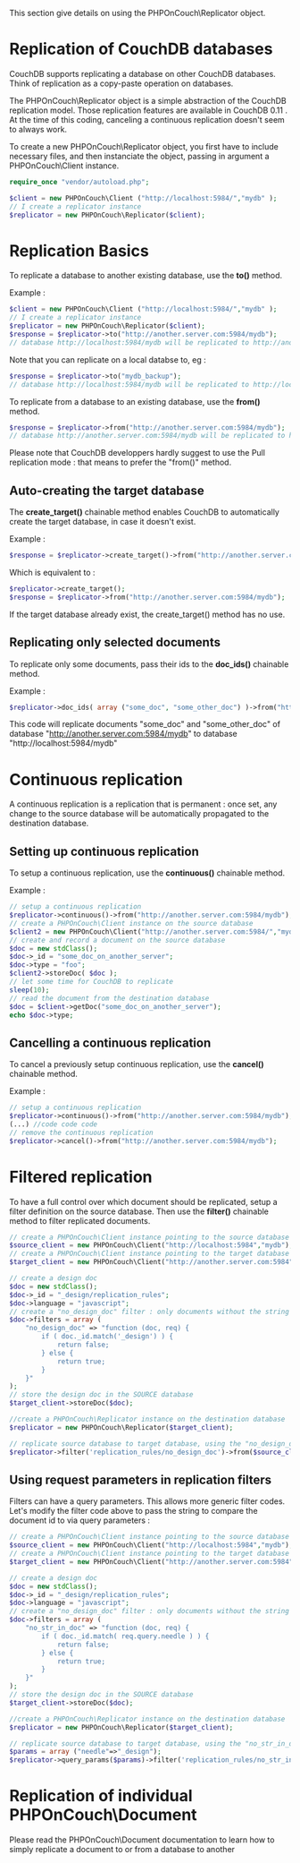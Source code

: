 This section give details on using the PHPOnCouch\Replicator object.

Replication of CouchDB databases
================================

CouchDB supports replicating a database on other CouchDB databases. Think of replication as a copy-paste operation on databases.

The PHPOnCouch\Replicator object is a simple abstraction of the CouchDB replication model. Those replication features are available in CouchDB 0.11 . At the time of this coding, canceling a continuous replication doesn't seem to always work.

To create a new PHPOnCouch\Replicator object, you first have to include necessary files, and then instanciate the object, passing in argument a PHPOnCouch\Client instance.

```php
require_once "vendor/autoload.php";

$client = new PHPOnCouch\Client ("http://localhost:5984/","mydb" );
// I create a replicator instance
$replicator = new PHPOnCouch\Replicator($client);
```

Replication Basics
==================

To replicate a database to another existing database, use the **to()** method.

Example :

```php
$client = new PHPOnCouch\Client ("http://localhost:5984/","mydb" );
// I create a replicator instance
$replicator = new PHPOnCouch\Replicator($client);
$response = $replicator->to("http://another.server.com:5984/mydb");
// database http://localhost:5984/mydb will be replicated to http://another.server.com:5984/mydb
```

Note that you can replicate on a local databse to, eg :

```php
$response = $replicator->to("mydb_backup");
// database http://localhost:5984/mydb will be replicated to http://localhost:5984/mydb_backup
```

To replicate from a database to an existing database, use the **from()** method.

```php
$response = $replicator->from("http://another.server.com:5984/mydb");
// database http://another.server.com:5984/mydb will be replicated to http://localhost:5984/mydb
```

Please note that CouchDB developpers hardly suggest to use the Pull replication mode : that means to prefer the "from()" method.


Auto-creating the target database
---------------------------------

The **create_target()** chainable method enables CouchDB to automatically create the target database, in case it doesn't exist.

Example :

```php
$response = $replicator->create_target()->from("http://another.server.com:5984/mydb");
```

Which is equivalent to :

```php
$replicator->create_target();
$response = $replicator->from("http://another.server.com:5984/mydb");
```

If the target database already exist, the create_target() method has no use.

Replicating only selected documents
-----------------------------------

To replicate only some documents, pass their ids to the **doc_ids()** chainable method.

Example :

```php
$replicator->doc_ids( array ("some_doc", "some_other_doc") )->from("http://another.server.com:5984/mydb");
```

This code will replicate documents "some_doc" and "some_other_doc" of database "http://another.server.com:5984/mydb" to database "http://localhost:5984/mydb"

Continuous replication
======================

A continuous replication is a replication that is permanent : once set, any change to the source database will be automatically propagated to the destination database.

Setting up continuous replication
---------------------------------

To setup a continuous replication, use the **continuous()** chainable method.

Example :

```php
// setup a continuous replication
$replicator->continuous()->from("http://another.server.com:5984/mydb");
// create a PHPOnCouch\Client instance on the source database
$client2 = new PHPOnCouch\Client("http://another.server.com:5984/","mydb");
// create and record a document on the source database
$doc = new stdClass();
$doc->_id = "some_doc_on_another_server";
$doc->type = "foo";
$client2->storeDoc( $doc );
// let some time for CouchDB to replicate
sleep(10);
// read the document from the destination database
$doc = $client->getDoc("some_doc_on_another_server");
echo $doc->type;
```

Cancelling a continuous replication
-----------------------------------

To cancel a previously setup continuous replication, use the **cancel()** chainable method.

Example :

```php
// setup a continuous replication
$replicator->continuous()->from("http://another.server.com:5984/mydb");
(...) //code code code
// remove the continuous replication
$replicator->cancel()->from("http://another.server.com:5984/mydb");
```

Filtered replication
====================

To have a full control over which document should be replicated, setup a filter definition on the source database. Then use the **filter()** chainable method to filter replicated documents.

```php
// create a PHPOnCouch\Client instance pointing to the source database
$source_client = new PHPOnCouch\Client("http://localhost:5984","mydb");
// create a PHPOnCouch\Client instance pointing to the target database
$target_client = new PHPOnCouch\Client("http://another.server.com:5984","mydb")

// create a design doc
$doc = new stdClass();
$doc->_id = "_design/replication_rules";
$doc->language = "javascript";
// create a "no_design_doc" filter : only documents without the string "_design" will be replicated
$doc->filters = array (
    "no_design_doc" => "function (doc, req) {
        if ( doc._id.match('_design') ) {
            return false;
        } else {
            return true;
        }
    }"
);
// store the design doc in the SOURCE database
$target_client->storeDoc($doc);

//create a PHPOnCouch\Replicator instance on the destination database
$replicator = new PHPOnCouch\Replicator($target_client);

// replicate source database to target database, using the "no_design_doc" filter
$replicator->filter('replication_rules/no_design_doc')->from($source_client->getDatabaseUri());
```

Using request parameters in replication filters
-----------------------------------------------

Filters can have a query parameters. This allows more generic filter codes.
Let's modify the filter code above to pass the string to compare the document id to via query parameters :

```php
// create a PHPOnCouch\Client instance pointing to the source database
$source_client = new PHPOnCouch\Client("http://localhost:5984","mydb");
// create a PHPOnCouch\Client instance pointing to the target database
$target_client = new PHPOnCouch\Client("http://another.server.com:5984","mydb")

// create a design doc
$doc = new stdClass();
$doc->_id = "_design/replication_rules";
$doc->language = "javascript";
// create a "no_design_doc" filter : only documents without the string "_design" will be replicated
$doc->filters = array (
    "no_str_in_doc" => "function (doc, req) {
        if ( doc._id.match( req.query.needle ) ) {
            return false;
        } else {
            return true;
        }
    }"
);
// store the design doc in the SOURCE database
$target_client->storeDoc($doc);

//create a PHPOnCouch\Replicator instance on the destination database
$replicator = new PHPOnCouch\Replicator($target_client);

// replicate source database to target database, using the "no_str_in_doc" filter, and setting needle to "_design"
$params = array ("needle"=>"_design");
$replicator->query_params($params)->filter('replication_rules/no_str_in_doc')->from($source_client->getDatabaseUri());
```

Replication of individual PHPOnCouch\Document
========================================

Please read the PHPOnCouch\Document documentation to learn how to simply replicate a document to or from a database to another


